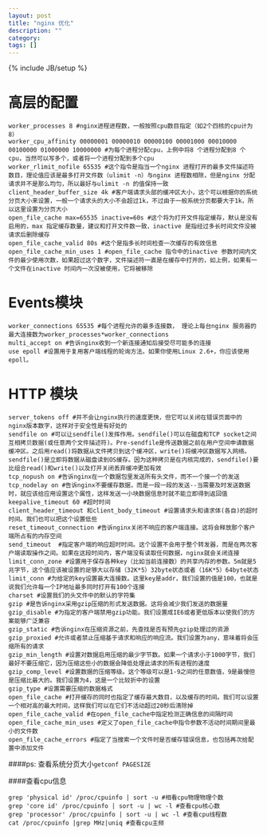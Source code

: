 ```yaml
---
layout: post
title: "nginx 优化"
description: ""
category: 
tags: []
---
```

{% include JB/setup %}

高层的配置
=============

    worker_processes 8 #nginx进程进程数，一般按照cpu数目指定（如2个四核的cpu计为8）
    worker_cpu_affinity 00000001 00000010 00000100 00001000 00010000 00100000 01000000 10000000 #为每个进程分配cpu，上例中将8 个进程分配到8 个cpu，当然可以写多个，或者将一个进程分配到多个cpu
    worker_rlimit_nofile 65535 #这个指令是指当一个nginx 进程打开的最多文件描述符数目，理论值应该是最多打开文件数（ulimit -n）与nginx 进程数相除，但是nginx 分配请求并不是那么均匀，所以最好与ulimit -n 的值保持一致
    client_header_buffer_size 4k #客户端请求头部的缓冲区大小，这个可以根据你的系统分页大小来设置，一般一个请求头的大小不会超过1k，不过由于一般系统分页都要大于1k，所以这里设置为分页大小
    open_file_cache max=65535 inactive=60s #这个将为打开文件指定缓存，默认是没有启用的，max 指定缓存数量，建议和打开文件数一致，inactive 是指经过多长时间文件没被请求后删除缓存
    open_file_cache_valid 80s #这个是指多长时间检查一次缓存的有效信息
    open_file_cache_min_uses 1 #open_file_cache 指令中的inactive 参数时间内文件的最少使用次数，如果超过这个数字，文件描述符一直是在缓存中打开的，如上例，如果有一个文件在inactive 时间内一次没被使用，它将被移除

Events模块 
============

    worker_connections 65535 #每个进程允许的最多连接数， 理论上每台nginx 服务器的最大连接数为worker_processes*worker_connections
    multi_accept on #告诉nginx收到一个新连接通知后接受尽可能多的连接
    use epoll #设置用于复用客户端线程的轮询方法。如果你使用Linux 2.6+，你应该使用epoll。

HTTP 模块
============

    server_tokens off #并不会让nginx执行的速度更快，但它可以关闭在错误页面中的nginx版本数字，这样对于安全性是有好处的
    sendfile on #可以让sendfile()发挥作用。sendfile()可以在磁盘和TCP socket之间互相拷贝数据(或任意两个文件描述符)。Pre-sendfile是传送数据之前在用户空间申请数据缓冲区。之后用read()将数据从文件拷贝到这个缓冲区，write()将缓冲区数据写入网络。sendfile()是立即将数据从磁盘读到OS缓存。因为这种拷贝是在内核完成的，sendfile()要比组合read()和write()以及打开关闭丢弃缓冲更加有效
    tcp_nopush on #告诉nginx在一个数据包里发送所有头文件，而不一个接一个的发送
    tcp_nodelay on #告诉nginx不要缓存数据，而是一段一段的发送--当需要及时发送数据时，就应该给应用设置这个属性，这样发送一小块数据信息时就不能立即得到返回值
    keepalive_timeout 60 #超时时间
    client_header_timeout 和client_body_timeout #设置请求头和请求体(各自)的超时时间。我们也可以把这个设置低些
    reset_timeout_connection #告诉nginx关闭不响应的客户端连接。这将会释放那个客户端所占有的内存空间
    send_timeout  #指定客户端的响应超时时间。这个设置不会用于整个转发器，而是在两次客户端读取操作之间。如果在这段时间内，客户端没有读取任何数据，nginx就会关闭连接
    limit_conn_zone #设置用于保存各种key（比如当前连接数）的共享内存的参数。5m就是5兆字节，这个值应该被设置的足够大以存储（32K*5）32byte状态或者（16K*5）64byte状态
    limit_conn #为给定的key设置最大连接数。这里key是addr，我们设置的值是100，也就是说我们允许每一个IP地址最多同时打开有100个连接
    charset #设置我们的头文件中的默认的字符集 
    gzip #是告诉nginx采用gzip压缩的形式发送数据。这将会减少我们发送的数据量
    gzip_disable #为指定的客户端禁用gzip功能。我们设置成IE6或者更低版本以使我们的方案能够广泛兼容
    gzip_static #告诉nginx在压缩资源之前，先查找是否有预先gzip处理过的资源
    gzip_proxied #允许或者禁止压缩基于请求和响应的响应流。我们设置为any，意味着将会压缩所有的请求
    gzip_min_length #设置对数据启用压缩的最少字节数。如果一个请求小于1000字节，我们最好不要压缩它，因为压缩这些小的数据会降低处理此请求的所有进程的速度
    gzip_comp_level #设置数据的压缩等级。这个等级可以是1-9之间的任意数值，9是最慢但是压缩比最大的。我们设置为4，这是一个比较折中的设置
    gzip_type #设置需要压缩的数据格式
    open_file_cache #打开缓存的同时也指定了缓存最大数目，以及缓存的时间。我们可以设置一个相对高的最大时间，这样我们可以在它们不活动超过20秒后清除掉
    open_file_cache_valid #在open_file_cache中指定检测正确信息的间隔时间
    open_file_cache_min_uses #定义了open_file_cache中指令参数不活动时间期间里最小的文件数
    open_file_cache_errors #指定了当搜索一个文件时是否缓存错误信息，也包括再次给配置中添加文件

####ps: 查看系统分页大小`getconf PAGESIZE`

####查看cpu信息
    
    grep 'physical id' /proc/cpuinfo | sort -u #相看cpu物理物理个数
    grep 'core id' /proc/cpuinfo | sort -u | wc -l #查看cpu核心数
    grep 'processor' /proc/cpuinfo | sort -u | wc -l #查看cpu线程数
    cat /proc/cpuinfo |grep MHz|uniq #查看cpu主频

